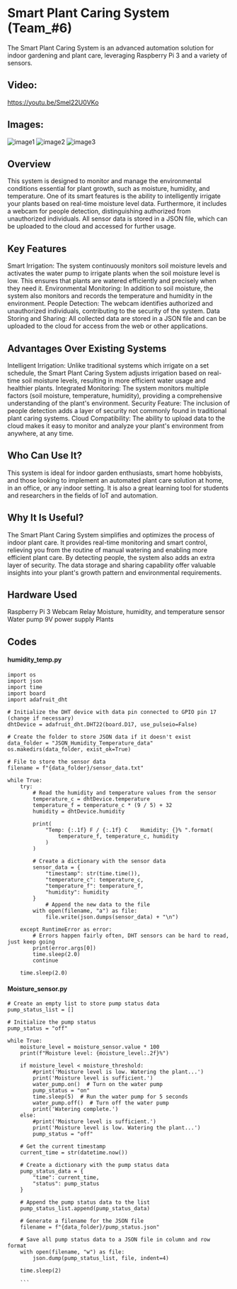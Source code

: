 
# Smart Plant Caring System (Team_#6)
The Smart Plant Caring System is an advanced automation solution for indoor gardening and plant care, leveraging Raspberry Pi 3 and a variety of sensors.
## Video:
https://youtu.be/Smel22U0VKo
## Images:
![image1](https://github.com/asadbekkhoshimov/ISE-Capstone-Design/assets/84382619/98283b64-5a0a-4ca2-ad7b-a59791420942)
![image2](https://github.com/asadbekkhoshimov/ISE-Capstone-Design/assets/84382619/7eb9b5d3-5693-432a-8098-f35a84072630)
![image3](https://github.com/asadbekkhoshimov/ISE-Capstone-Design/assets/84382619/11e5ba6b-749c-435a-b94f-fac611f4f979)

## Overview
This system is designed to monitor and manage the environmental conditions essential for plant growth, such as moisture, humidity, and temperature. One of its smart features is the ability to intelligently irrigate your plants based on real-time moisture level data. Furthermore, it includes a webcam for people detection, distinguishing authorized from unauthorized individuals. All sensor data is stored in a JSON file, which can be uploaded to the cloud and accessed for further usage.

## Key Features
Smart Irrigation: The system continuously monitors soil moisture levels and activates the water pump to irrigate plants when the soil moisture level is low. This ensures that plants are watered efficiently and precisely when they need it.
Environmental Monitoring: In addition to soil moisture, the system also monitors and records the temperature and humidity in the environment.
People Detection: The webcam identifies authorized and unauthorized individuals, contributing to the security of the system.
Data Storing and Sharing: All collected data are stored in a JSON file and can be uploaded to the cloud for access from the web or other applications.

## Advantages Over Existing Systems
Intelligent Irrigation: Unlike traditional systems which irrigate on a set schedule, the Smart Plant Caring System adjusts irrigation based on real-time soil moisture levels, resulting in more efficient water usage and healthier plants.
Integrated Monitoring: The system monitors multiple factors (soil moisture, temperature, humidity), providing a comprehensive understanding of the plant's environment.
Security Feature: The inclusion of people detection adds a layer of security not commonly found in traditional plant caring systems.
Cloud Compatibility: The ability to upload data to the cloud makes it easy to monitor and analyze your plant's environment from anywhere, at any time.

## Who Can Use It?
This system is ideal for indoor garden enthusiasts, smart home hobbyists, and those looking to implement an automated plant care solution at home, in an office, or any indoor setting. It is also a great learning tool for students and researchers in the fields of IoT and automation.

## Why It Is Useful?
The Smart Plant Caring System simplifies and optimizes the process of indoor plant care. It provides real-time monitoring and smart control, relieving you from the routine of manual watering and enabling more efficient plant care. By detecting people, the system also adds an extra layer of security. The data storage and sharing capability offer valuable insights into your plant's growth pattern and environmental requirements.

## Hardware Used
Raspberry Pi 3
Webcam
Relay
Moisture, humidity, and temperature sensor
Water pump
9V power supply
Plants

## Codes
#### humidity_temp.py
``` 
import os
import json
import time
import board
import adafruit_dht

# Initialize the DHT device with data pin connected to GPIO pin 17 (change if necessary)
dhtDevice = adafruit_dht.DHT22(board.D17, use_pulseio=False)

# Create the folder to store JSON data if it doesn't exist
data_folder = "JSON_Humidity_Temperature_data"
os.makedirs(data_folder, exist_ok=True)

# File to store the sensor data
filename = f"{data_folder}/sensor_data.txt"

while True:
    try:
        # Read the humidity and temperature values from the sensor
        temperature_c = dhtDevice.temperature
        temperature_f = temperature_c * (9 / 5) + 32
        humidity = dhtDevice.humidity

        print(
            "Temp: {:.1f} F / {:.1f} C    Humidity: {}% ".format(
                temperature_f, temperature_c, humidity
            )
        )

        # Create a dictionary with the sensor data
        sensor_data = {
            "timestamp": str(time.time()),
            "temperature_c": temperature_c,
            "temperature_f": temperature_f,
            "humidity": humidity
        }
            # Append the new data to the file
        with open(filename, "a") as file:
            file.write(json.dumps(sensor_data) + "\n")

    except RuntimeError as error:
        # Errors happen fairly often, DHT sensors can be hard to read, just keep going
        print(error.args[0])
        time.sleep(2.0)
        continue

    time.sleep(2.0)
```
#### Moisture_sensor.py
``` 
# Create an empty list to store pump status data
pump_status_list = []

# Initialize the pump status
pump_status = "off"

while True:
    moisture_level = moisture_sensor.value * 100
    print(f"Moisture level: {moisture_level:.2f}%")

    if moisture_level < moisture_threshold:
        #print('Moisture level is low. Watering the plant...')
        print('Moisture level is sufficient.')
        water_pump.on()  # Turn on the water pump
        pump_status = "on"
        time.sleep(5)  # Run the water pump for 5 seconds
        water_pump.off()  # Turn off the water pump
        print('Watering complete.')
    else:
        #print('Moisture level is sufficient.')
        print('Moisture level is low. Watering the plant...')
        pump_status = "off"

    # Get the current timestamp
    current_time = str(datetime.now())

    # Create a dictionary with the pump status data
    pump_status_data = {
        "time": current_time,
        "status": pump_status
    }

    # Append the pump status data to the list
    pump_status_list.append(pump_status_data)

    # Generate a filename for the JSON file
    filename = f"{data_folder}/pump_status.json"

    # Save all pump status data to a JSON file in column and row format
    with open(filename, "w") as file:
        json.dump(pump_status_list, file, indent=4)

    time.sleep(2)
    
    ```
 


